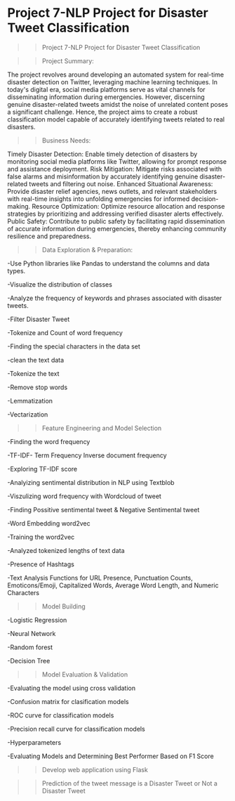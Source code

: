 # Project 7-NLP Project for Disaster Tweet Classification
 
 >> Project 7-NLP Project for Disaster Tweet Classification

>> Project Summary:

The project revolves around developing an automated system for real-time disaster detection on Twitter, leveraging machine learning techniques. In today's digital era, social media platforms serve as vital channels for disseminating information during emergencies. However, discerning genuine disaster-related tweets amidst the noise of unrelated content poses a significant challenge. Hence, the project aims to create a robust classification model capable of accurately identifying tweets related to real disasters.

>> Business Needs:

Timely Disaster Detection: Enable timely detection of disasters by monitoring social media platforms like Twitter, allowing for prompt response and assistance deployment.
Risk Mitigation: Mitigate risks associated with false alarms and misinformation by accurately identifying genuine disaster-related tweets and filtering out noise.
Enhanced Situational Awareness: Provide disaster relief agencies, news outlets, and relevant stakeholders with real-time insights into unfolding emergencies for informed decision-making.
Resource Optimization: Optimize resource allocation and response strategies by prioritizing and addressing verified disaster alerts effectively.
Public Safety: Contribute to public safety by facilitating rapid dissemination of accurate information during emergencies, thereby enhancing community resilience and preparedness.

>>Data Exploration & Preparation:

-Use Python libraries like Pandas to understand the columns and data types.

-Visualize the distribution of classes 

-Analyze the frequency of keywords and phrases associated with disaster tweets.

-Filter Disaster Tweet

-Tokenize and Count of word frequency

-Finding the special characters in the data set

-clean the text data

-Tokenize the text

-Remove stop words

-Lemmatization

-Vectarization 


>>Feature Engineering and Model Selection

-Finding the word frequency 

-TF-IDF- Term Frequency Inverse document frequency

-Exploring TF-IDF score

-Analyizing sentimental distribution in NLP using Textblob

-Viszulizing word frequency with Wordcloud of tweet

-Finding Possitive sentimental tweet & Negative Sentimental tweet

-Word Embedding word2vec

-Training the word2vec

-Analyzed tokenized lengths of text data

-Presence of Hashtags

-Text Analysis Functions for URL Presence, Punctuation Counts, Emoticons/Emoji, Capitalized Words, Average Word Length, and Numeric Characters


>>Model Building

-Logistic Regression

-Neural Network

-Random forest

-Decision Tree


>>Model Evaluation & Validation

-Evaluating the model using cross validation

-Confusion matrix for clasification models

-ROC curve for classification models

-Precision recall curve for classification models

-Hyperparameters

-Evaluating Models and Determining Best Performer Based on F1 Score


>>Develop web application using Flask


>>Prediction of the tweet message is a Disaster Tweet or Not a Disaster Tweet




















